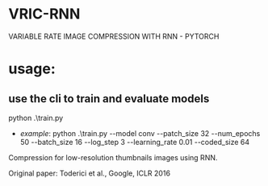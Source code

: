 # VRIC-RNN
VARIABLE RATE IMAGE COMPRESSION WITH RNN - PYTORCH

# usage:
## use the cli to train and evaluate models
python .\train.py

- *example*:
python .\train.py --model conv --patch_size 32 --num_epochs 50 --batch_size 16 --log_step 3 --learning_rate 0.01 --coded_size 64

Compression for low-resolution thumbnails images using RNN.

Original paper: Toderici et al., Google, ICLR 2016 
